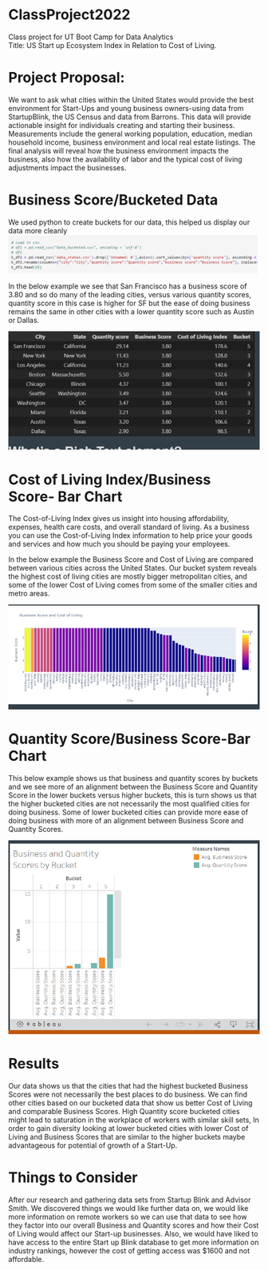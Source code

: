 # ClassProject2022
Class project for UT Boot Camp for Data Analytics<br>
Title: US Start up Ecosystem Index in Relation to Cost of Living.

# Project Proposal: 
We want to ask what cities within the United States would provide the best environment for Start-Ups and young business owners-using data from StartupBlink, the US Census and data from Barrons. This data will provide actionable insight for individuals creating and starting their business. Measurements include the general working population, education, median household income, business environment and local real estate listings. The final analysis will reveal how the business environment impacts the business, also how the availability of labor and the typical cost of living adjustments impact the businesses. 

# Business Score/Bucketed Data
We used python to create buckets for our data, this helped us display our data more cleanly
![GitHub Graph](https://github.com/HappyM0f0/ClassProject2022/blob/main/BUCKETED%20DATA%20CODE.PNG?raw=true)

 In the below example we see that San Francisco has a business score of 3.80 and so do many of the leading cities, versus various quantity scores, quantity score in this case is higher for SF but the ease of doing business remains the same in other cities with a lower quantity score such as Austin or Dallas. 
 
 ![GitHub Graph](https://github.com/HappyM0f0/ClassProject2022/blob/main/LIST%20OF%20CITIES%20BASED%20ON%20BUSINESS%20SCOE.PNG?raw=true)


  # Cost of Living Index/Business Score- Bar Chart
  The Cost-of-Living Index gives us insight into housing affordability, expenses, health care costs, and overall standard of living. As a business you can use the Cost-of-Living Index information to help price your goods and services and how much you should be paying your employees.
  
In the below example the Business Score and Cost of Living are compared between various cities across the United States. Our bucket system reveals the highest cost of living cities are mostly bigger metropolitan cities, and some of the lower Cost of Living comes from some of the smaller cities and metro areas. 

  ![GitHub Graph](https://github.com/HappyM0f0/ClassProject2022/blob/main/BUSINESS%20SCORE%20AND%20COST%20OF%20LIVING.PNG?raw=true)


 # Quantity Score/Business Score-Bar Chart

This below example shows us that business and quantity scores by buckets and we see more of an alignment between the Business Score and Quantity Score in the lower buckets versus higher buckets, this is turn shows us that the higher bucketed cities are not necessarily the most qualified cities for doing business. Some of lower bucketed cities can provide more ease of doing business with more of an alignment between Business Score and Quantity Scores.

![GitHub Graph](https://github.com/HappyM0f0/ClassProject2022/blob/main/BUSINESS%20%26QUANTITY%20SCORES%20BY%20BUCKET.PNG?raw=true)

# Results
Our data shows us that the cities that had the highest bucketed Business Scores were not necessarily the best places to do business. We can find other cities based on our bucketed data that show us better Cost of Living and comparable Business Scores. High Quantity score bucketed cities might lead to saturation in the workplace of workers with similar skill sets, In order to gain diversity looking at lower bucketed cities with lower Cost of Living and Business Scores that are similar to the higher buckets maybe advantageous for potential of growth of a Start-Up. 

# Things to Consider
After our research and gathering data sets from Startup Blink and Advisor Smith. We discovered things we would like further data on, we would like more information on remote workers so we can use that data to see how they factor into our overall Business and Quantity scores and how their Cost of Living would affect our Start-up businesses. Also, we would have liked to have access to the entire Start up Blink database to get more information on industry rankings, however the cost of getting access was $1600 and not affordable.

